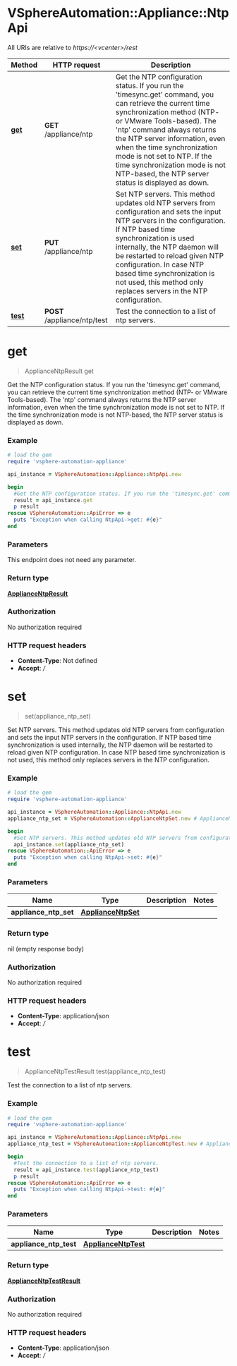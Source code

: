 # VSphereAutomation::Appliance::NtpApi

All URIs are relative to *https://&lt;vcenter&gt;/rest*

Method | HTTP request | Description
------------- | ------------- | -------------
[**get**](NtpApi.md#get) | **GET** /appliance/ntp | Get the NTP configuration status. If you run the &#39;timesync.get&#39; command, you can retrieve the current time synchronization method (NTP- or VMware Tools-based). The &#39;ntp&#39; command always returns the NTP server information, even when the time synchronization mode is not set to NTP. If the time synchronization mode is not NTP-based, the NTP server status is displayed as down.
[**set**](NtpApi.md#set) | **PUT** /appliance/ntp | Set NTP servers. This method updates old NTP servers from configuration and sets the input NTP servers in the configuration. If NTP based time synchronization is used internally, the NTP daemon will be restarted to reload given NTP configuration. In case NTP based time synchronization is not used, this method only replaces servers in the NTP configuration.
[**test**](NtpApi.md#test) | **POST** /appliance/ntp/test | Test the connection to a list of ntp servers.


# **get**
> ApplianceNtpResult get

Get the NTP configuration status. If you run the 'timesync.get' command, you can retrieve the current time synchronization method (NTP- or VMware Tools-based). The 'ntp' command always returns the NTP server information, even when the time synchronization mode is not set to NTP. If the time synchronization mode is not NTP-based, the NTP server status is displayed as down.

### Example
```ruby
# load the gem
require 'vsphere-automation-appliance'

api_instance = VSphereAutomation::Appliance::NtpApi.new

begin
  #Get the NTP configuration status. If you run the 'timesync.get' command, you can retrieve the current time synchronization method (NTP- or VMware Tools-based). The 'ntp' command always returns the NTP server information, even when the time synchronization mode is not set to NTP. If the time synchronization mode is not NTP-based, the NTP server status is displayed as down.
  result = api_instance.get
  p result
rescue VSphereAutomation::ApiError => e
  puts "Exception when calling NtpApi->get: #{e}"
end
```

### Parameters
This endpoint does not need any parameter.

### Return type

[**ApplianceNtpResult**](ApplianceNtpResult.md)

### Authorization

No authorization required

### HTTP request headers

 - **Content-Type**: Not defined
 - **Accept**: */*



# **set**
> set(appliance_ntp_set)

Set NTP servers. This method updates old NTP servers from configuration and sets the input NTP servers in the configuration. If NTP based time synchronization is used internally, the NTP daemon will be restarted to reload given NTP configuration. In case NTP based time synchronization is not used, this method only replaces servers in the NTP configuration.

### Example
```ruby
# load the gem
require 'vsphere-automation-appliance'

api_instance = VSphereAutomation::Appliance::NtpApi.new
appliance_ntp_set = VSphereAutomation::ApplianceNtpSet.new # ApplianceNtpSet | 

begin
  #Set NTP servers. This method updates old NTP servers from configuration and sets the input NTP servers in the configuration. If NTP based time synchronization is used internally, the NTP daemon will be restarted to reload given NTP configuration. In case NTP based time synchronization is not used, this method only replaces servers in the NTP configuration.
  api_instance.set(appliance_ntp_set)
rescue VSphereAutomation::ApiError => e
  puts "Exception when calling NtpApi->set: #{e}"
end
```

### Parameters

Name | Type | Description  | Notes
------------- | ------------- | ------------- | -------------
 **appliance_ntp_set** | [**ApplianceNtpSet**](ApplianceNtpSet.md)|  | 

### Return type

nil (empty response body)

### Authorization

No authorization required

### HTTP request headers

 - **Content-Type**: application/json
 - **Accept**: */*



# **test**
> ApplianceNtpTestResult test(appliance_ntp_test)

Test the connection to a list of ntp servers.

### Example
```ruby
# load the gem
require 'vsphere-automation-appliance'

api_instance = VSphereAutomation::Appliance::NtpApi.new
appliance_ntp_test = VSphereAutomation::ApplianceNtpTest.new # ApplianceNtpTest | 

begin
  #Test the connection to a list of ntp servers.
  result = api_instance.test(appliance_ntp_test)
  p result
rescue VSphereAutomation::ApiError => e
  puts "Exception when calling NtpApi->test: #{e}"
end
```

### Parameters

Name | Type | Description  | Notes
------------- | ------------- | ------------- | -------------
 **appliance_ntp_test** | [**ApplianceNtpTest**](ApplianceNtpTest.md)|  | 

### Return type

[**ApplianceNtpTestResult**](ApplianceNtpTestResult.md)

### Authorization

No authorization required

### HTTP request headers

 - **Content-Type**: application/json
 - **Accept**: */*



